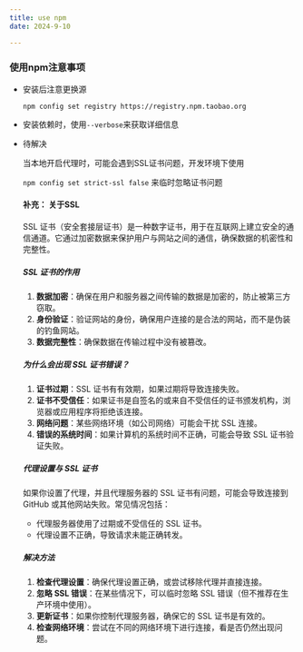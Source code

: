 ```yaml
---
title: use npm
date: 2024-9-10 

---
```


### 使用npm注意事项

- 安装后注意更换源

  `npm config set registry https://registry.npm.taobao.org`

- 安装依赖时，使用`--verbose`来获取详细信息

- 待解决

  当本地开启代理时，可能会遇到SSL证书问题，开发环境下使用

  `npm config set strict-ssl false` 来临时忽略证书问题

  #### 补充： 关于SSL

  SSL 证书（安全套接层证书）是一种数字证书，用于在互联网上建立安全的通信通道。它通过加密数据来保护用户与网站之间的通信，确保数据的机密性和完整性。

  ##### SSL 证书的作用

  1. **数据加密**：确保在用户和服务器之间传输的数据是加密的，防止被第三方窃取。
  2. **身份验证**：验证网站的身份，确保用户连接的是合法的网站，而不是伪装的钓鱼网站。
  3. **数据完整性**：确保数据在传输过程中没有被篡改。

  ##### 为什么会出现 SSL 证书错误？

  1. **证书过期**：SSL 证书有有效期，如果过期将导致连接失败。
  2. **证书不受信任**：如果证书是自签名的或来自不受信任的证书颁发机构，浏览器或应用程序将拒绝该连接。
  3. **网络问题**：某些网络环境（如公司网络）可能会干扰 SSL 连接。
  4. **错误的系统时间**：如果计算机的系统时间不正确，可能会导致 SSL 证书验证失败。

  ##### 代理设置与 SSL 证书

  如果你设置了代理，并且代理服务器的 SSL 证书有问题，可能会导致连接到 GitHub 或其他网站失败。常见情况包括：

  - 代理服务器使用了过期或不受信任的 SSL 证书。
  - 代理设置不正确，导致请求未能正确转发。

  ##### 解决方法

  1. **检查代理设置**：确保代理设置正确，或尝试移除代理并直接连接。
  2. **忽略 SSL 错误**：在某些情况下，可以临时忽略 SSL 错误（但不推荐在生产环境中使用）。
  3. **更新证书**：如果你控制代理服务器，确保它的 SSL 证书是有效的。
  4. **检查网络环境**：尝试在不同的网络环境下进行连接，看是否仍然出现问题。
